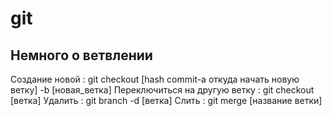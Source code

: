 # git

## Немного о ветвлении
Создание новой : git checkout [hash commit-а откуда начать новую ветку] -b [новая_ветка]
Переключиться на другую ветку : git checkout [ветка]
Удалить : git branch -d [ветка]
Слить : git merge [название ветки]
